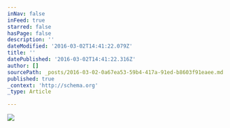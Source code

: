 ```yaml
---
inNav: false
inFeed: true
starred: false
hasPage: false
description: ''
dateModified: '2016-03-02T14:41:22.079Z'
title: ''
datePublished: '2016-03-02T14:41:22.316Z'
author: []
sourcePath: _posts/2016-03-02-0a67ea53-59b4-417a-91ed-b8603f91eaee.md
published: true
_context: 'http://schema.org'
_type: Article

---
```

![](https://the-grid-user-content.s3-us-west-2.amazonaws.com/214cb09a-9e97-4955-a6d1-967f8c5ce18e.jpg)